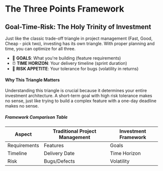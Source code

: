# The Three Points Framework
## Goal-Time-Risk: The Holy Trinity of Investment

Just like the classic trade-off triangle in project management (Fast, Good, Cheap - pick two), investing has its own triangle. With proper planning and time, you can optimize for all three.

- 🎯 **GOALS**: What you're building (feature requirements)
- ⏰ **TIME HORIZON**: Your delivery timeline (sprint duration)
- 🎲 **RISK APPETITE**: Your tolerance for bugs (volatility in returns)

#### Why This Triangle Matters
Understanding this triangle is crucial because it determines your entire investment architecture. A short-term goal with high risk tolerance makes no sense, just like trying to build a complex feature with a one-day deadline makes no sense.

##### Framework Comparison Table
| Aspect | Traditional Project Management | Investment Framework |
|--------|-------------------------------|---------------------|
| Requirements | Features | Goals |
| Timeline | Delivery Date | Time Horizon |
| Risk | Bugs/Defects | Volatility |
